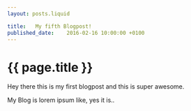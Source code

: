 ```yaml
---
layout: posts.liquid

title:   My fifth Blogpost!
published_date:    2016-02-16 10:00:00 +0100
---
```

# {{ page.title }}

Hey there this is my first blogpost and this is super awesome.

My Blog is lorem ipsum like, yes it is..
